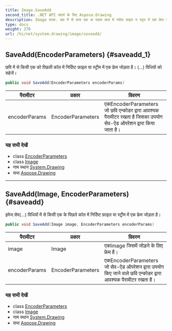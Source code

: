 ```yaml
---
title: Image.SaveAdd
second_title: .NET API संदर्भ के लिए Aspose.Drawing
description: Image तरक. छव में से कस एक क पछल कल में नर्दष्ट फ़इल य स्ट्रम में एक फ्रेम जड़त है ... वधयं क सहेजें
type: docs
weight: 270
url: /hi/net/system.drawing/image/saveadd/
---
```

## SaveAdd(EncoderParameters) {#saveadd_1}

छवि में से किसी एक को पिछली कॉल में निर्दिष्ट फ़ाइल या स्ट्रीम में एक फ्रेम जोड़ता है। (...) विधियों को सहेजें।

```csharp
public void SaveAdd(EncoderParameters encoderParams)
```

| पैरामीटर | प्रकार | विवरण |
| --- | --- | --- |
| encoderParams | EncoderParameters | एकEncoderParameters जो छवि एन्कोडर द्वारा आवश्यक पैरामीटर रखता है जिसका उपयोग सेव-ऐड ऑपरेशन द्वारा किया जाता है। |

### यह सभी देखें

* class [EncoderParameters](../../../system.drawing.imaging/encoderparameters/)
* class [Image](../)
* नाम स्थान [System.Drawing](../../image/)
* सभा [Aspose.Drawing](../../../)

---

## SaveAdd(Image, EncoderParameters) {#saveadd}

इमेज.सेव(...) विधियों में से किसी एक के पिछले कॉल में निर्दिष्ट फ़ाइल या स्ट्रीम में एक फ्रेम जोड़ता है।

```csharp
public void SaveAdd(Image image, EncoderParameters encoderParams)
```

| पैरामीटर | प्रकार | विवरण |
| --- | --- | --- |
| image | Image | एकImage जिसमें जोड़ने के लिए फ्रेम है। |
| encoderParams | EncoderParameters | एकEncoderParameters जो सेव-ऐड ऑपरेशन द्वारा उपयोग किए जाने वाले छवि एन्कोडर द्वारा आवश्यक पैरामीटर रखता है। |

### यह सभी देखें

* class [EncoderParameters](../../../system.drawing.imaging/encoderparameters/)
* class [Image](../)
* नाम स्थान [System.Drawing](../../image/)
* सभा [Aspose.Drawing](../../../)


